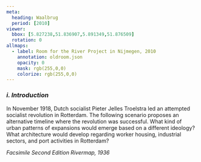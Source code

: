 ```yaml
---
meta:
  heading: Waalbrug
  period: [2010]
viewer:
  bbox: [5.827238,51.836907,5.891349,51.876509]
  rotation: 0
allmaps:
  - label: Room for the River Project in Nijmegen, 2010
    annotation: oldroom.json
    opacity: 0
    mask: rgb(255,0,0)
    colorize: rgb(255,0,0)
---
```


### _i.    Introduction_

In November 1918, Dutch socialist Pieter Jelles Troelstra led an attempted socialist revolution in Rotterdam. The following scenario proposes an alternative timeline where the revolution was successful. What kind of urban patterns of expansions would emerge based on a different ideology? What architecture would develop regarding worker housing, industrial sectors, and port activities in Rotterdam?

_Facsimile Second Edition Rivermap, 1936_
